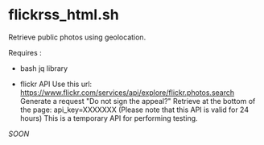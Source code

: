 # flickrss_html.sh
Retrieve public photos using geolocation.

Requires :
- bash jq library
  
- flickr API
Use this url: https://www.flickr.com/services/api/explore/flickr.photos.search
Generate a request "Do not sign the appeal?"
Retrieve at the bottom of the page: api_key=XXXXXXX
(Please note that this API is valid for 24 hours)
This is a temporary API for performing testing.

 *SOON*
